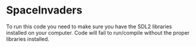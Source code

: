 # SpaceInvaders
To run this code you need to make sure you have the SDL2 libraries installed on your computer. Code will fail to run/compile without the proper libraries installed.

